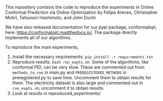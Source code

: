 This repository contains the code to reproduce the experiments in Online Conformal Prediction via Online Optimization by Felipe Areces, Christopher Mohri, Tatsunori Hashimoto, and John Duchi.

We have also released documentation for our pypi package, conformalopt, here: https://conformalopt.readthedocs.io/. The package directly implements all of our algorithms. 

To reproduce the main experiments, 

1. Install the necessary requirements: `pip install -r requirements.txt`
2. Reproduce results: `bash run_expts.sh`. Some of the algorithms, like conformal PID, can be very slow. These are commented out from `methods_to_run` in main.py and `PREREGISTERED_METHODS` in preregistered.py to save time. Uncomment them to obtain results for them. The electricity dataset is also large and commented out in `run_expts.sh`; uncomment it to obtain results. 
4. Look at results in reproduced_experiments/
